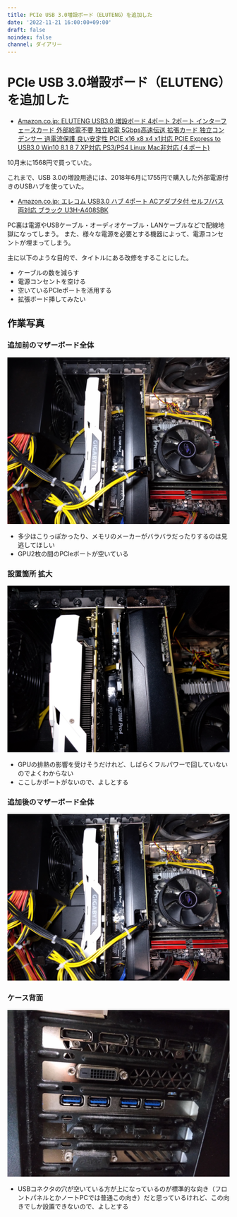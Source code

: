 ```yaml
---
title: PCIe USB 3.0増設ボード（ELUTENG）を追加した
date: '2022-11-21 16:00:00+09:00'
draft: false
noindex: false
channel: ダイアリー
---
```

# PCIe USB 3.0増設ボード（ELUTENG）を追加した

- [Amazon.co.jp: ELUTENG USB3.0 増設ボード 4ポート 2ポート インターフェースカード 外部給電不要 独立給電 5Gbps高速伝送 拡張カード 独立コンデンサー 過電流保護 良い安定性 PCIE x16 x8 x4 x1対応 PCIE Express to USB3.0 Win10 8.1 8 7 XP対応 PS3/PS4 Linux Mac非対応 (４ポート)](https://www.amazon.co.jp/dp/B07CWP8DBT)

10月末に1568円で買っていた。

これまで、USB 3.0の増設用途には、2018年6月に1755円で購入した外部電源付きのUSBハブを使っていた。

- [Amazon.co.jp: エレコム USB3.0 ハブ 4ポート ACアダプタ付 セルフ/バス両対応 ブラック U3H-A408SBK](https://www.amazon.co.jp/dp/B00KKJJCXC)

PC裏は電源やUSBケーブル・オーディオケーブル・LANケーブルなどで配線地獄になってしまう。
また、様々な電源を必要とする機器によって、電源コンセントが埋まってしまう。

主に以下のような目的で、タイトルにある改修をすることにした。

- ケーブルの数を減らす
- 電源コンセントを空ける
- 空いているPCIeポートを活用する
- 拡張ボード挿してみたい

## 作業写真

### 追加前のマザーボード全体

![](images/motherboard_before.jpg)

- 多少ほこりっぽかったり、メモリのメーカーがバラバラだったりするのは見逃してほしい
- GPU2枚の間のPCIeポートが空いている

### 設置箇所 拡大

![](images/motherboard_zoom_after.jpg)

- GPUの排熱の影響を受けそうだけれど、しばらくフルパワーで回していないのでよくわからない
- ここしかポートがないので、よしとする

### 追加後のマザーボード全体

![](images/motherboard_after.jpg)

### ケース背面

![](images/case_back_after.jpg)

- USBコネクタの穴が空いている方が上になっているのが標準的な向き（フロントパネルとかノートPCでは普通この向き）だと思っているけれど、この向きでしか設置できないので、よしとする

